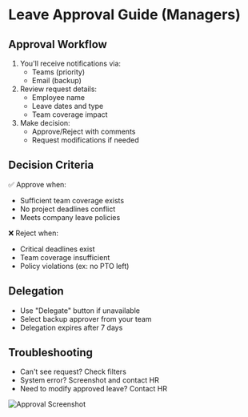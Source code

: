 # Leave Approval Guide (Managers)

## Approval Workflow
1. You'll receive notifications via:
   - Teams (priority)
   - Email (backup)
2. Review request details:
   - Employee name
   - Leave dates and type
   - Team coverage impact
3. Make decision:
   - Approve/Reject with comments
   - Request modifications if needed

## Decision Criteria
✅ Approve when:
- Sufficient team coverage exists
- No project deadlines conflict
- Meets company leave policies

❌ Reject when:
- Critical deadlines exist
- Team coverage insufficient
- Policy violations (ex: no PTO left)

## Delegation
- Use "Delegate" button if unavailable
- Select backup approver from your team
- Delegation expires after 7 days

## Troubleshooting
- Can't see request? Check filters
- System error? Screenshot and contact HR
- Need to modify approved leave? Contact HR

![Approval Screenshot](screenshots/approval-flow.png)